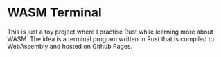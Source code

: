# WASM Terminal

This is just a toy project where I practise Rust while learning more
about WASM. The idea is a terminal program written in Rust that is 
compiled to WebAssembly and hosted on Github Pages.
